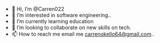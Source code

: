 - 👋 Hi, I’m @Carren022
- 👀 I’m interested in software engineering..
- 🌱 I’m currently learning education 
- 💞️ I’m looking to collaborate on new skills on tech.
- 📫 How to reach me email me carrenokello64@gmail.com..

<!---
Carren022/Carren022 is a ✨ special ✨ repository because its `README.md` (this file) appears on your GitHub profile.
You can click the Preview link to take a look at your changes.
--->

